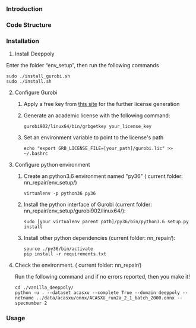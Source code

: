 ### Introduction
### Code Structure
### Installation
1.  Install Deeppoly

   Enter the folder “env_setup”, then run the following commands

   ```
   sudo ./install_gurobi.sh
   sudo ./install.sh
   ```

2. Configure  Gurobi

   1. Apply a free key from [this site](https://www.gurobi.com/downloads/end-user-license-agreement-academic/) for the further license generation

   2. Generate an academic license with the following command:

      ```
      gurobi902/linux64/bin/grbgetkey your_license_key
      ```

   3. Set an environment variable to point to the license's path

      ```
      echo "export GRB_LICENSE_FILE=[your_path]/gurobi.lic" >> ~/.bashrc
      ```

3. Configure python environment

   1. Create an python3.6 environment named "py36" ( current folder: nn_repair/env_setup/)

      ```
      virtualenv -p python36 py36
      ```

   2. Install the python interface of Gurobi (current folder: nn_repair/env_setup/gurobi902/linux64/):

      ```
      sudo [your virtualenv parent path]/py36/bin/python3.6 setup.py install
      ```

   3. Install other python dependencies (current folder: nn_repair/):

      ```
      source ./py36/bin/activate
      pip install -r requirements.txt
      ```

4. Check the environment. ( current folder: nn_repair/)

   Run the following command and if no errors reported, then you make it!

   ```
   cd ./vanilla_deeppoly/
   python -u . --dataset acasxu --complete True --domain deeppoly --netname ../data/acasxu/onnx/ACASXU_run2a_2_1_batch_2000.onnx --specnumber 2
   ```
### Usage
   

